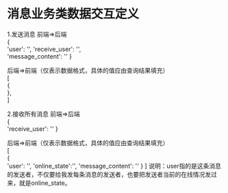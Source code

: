 # 消息业务类数据交互定义  
1.发送消息
前端=>后端  
{  
    'user': '',
    'receive_user': '',  
    'message_content': '' 
}  

后端=>前端（仅表示数据格式，具体的值应由查询结果填充）  
[  
    {  
    },  
]  

2.接收所有消息
前端=>后端  
{  
    'receive_user': ''
}  

后端=>前端（仅表示数据格式，具体的值应由查询结果填充）  
[  
    {  
        'user': '',
        'online_state':'',
        'message_content': '' 
    }
] 
说明：user指的是这条消息的发送者，不仅要给我发每条消息的发送者，也要把发送者当前的在线情况发过来，就是online_state。